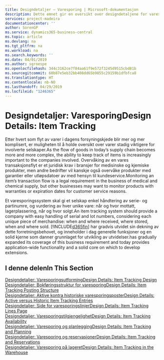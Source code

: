 ```yaml
---
title: Designdetaljer – Varesporing | Microsoft-dokumentasjon
description: Dette emnet gir en oversikt over designdetaljene for varesporing.
services: project-madeira
documentationcenter: ''
author: SorenGP
ms.service: dynamics365-business-central
ms.topic: article
ms.devlang: na
ms.tgt_pltfrm: na
ms.workload: na
ms.search.keywords: ''
ms.date: 04/01/2019
ms.author: sgroespe
ms.openlocfilehash: 344c3162ce7f84aa61f9e572f3245d9515cbd81b
ms.sourcegitcommit: 60b87e5eb32bb408dd65b9855c29159b1dfbfca8
ms.translationtype: HT
ms.contentlocale: nb-NO
ms.lasthandoff: 04/29/2019
ms.locfileid: "1246365"
---
```

# <a name="design-details-item-tracking"></a><span data-ttu-id="32476-103">Designdetaljer: Varesporing</span><span class="sxs-lookup"><span data-stu-id="32476-103">Design Details: Item Tracking</span></span>
<span data-ttu-id="32476-104">Etter hvert som flyt av varer i dagens forsyningskjede blir mer og mer komplisert, er muligheten til å holde oversikt over varer stadig viktigere for involverte selskaper.</span><span class="sxs-lookup"><span data-stu-id="32476-104">As the flow of goods in today’s supply chain becomes more and more complex, the ability to keep track of items is increasingly important to the companies involved.</span></span> <span data-ttu-id="32476-105">Overvåking av en vares transaksjonsflyt er et juridisk krav i bransjer for medisinske og kjemiske produkter, men andre bedrifter vil kanskje også overvåke produkter med garantier eller utløpsdatoer av med hensyn til kundeservice.</span><span class="sxs-lookup"><span data-stu-id="32476-105">Monitoring an item’s transaction flow is a legal requirement in the business of medical and chemical supply, but other businesses may want to monitor products with warranties or expiration dates for customer service reasons.</span></span>  

<span data-ttu-id="32476-106">Et varesporingssystem skal gi et selskap enkel håndtering av serie- og partinumre, og vurdering av hver unike vare: når og hvor mottatt, lagerplassering, når og hvor solgt.</span><span class="sxs-lookup"><span data-stu-id="32476-106">An item tracking system should provide a company with easy handling of serial and lot numbers, considering each unique piece of merchandise: when and where received, where stored, when and where sold.</span></span> [!INCLUDE[d365fin](includes/d365fin_md.md)] <span data-ttu-id="32476-107">har gradvis utvidet sin dekning av dette forretningsbehovet, og inneholder i dag generelle funksjoner og en solid kjerne som danner grunnlaget for utvikling av utvidelser.</span><span class="sxs-lookup"><span data-stu-id="32476-107">has gradually expanded its coverage of this business requirement and today provides application-wide functionality and a solid core on which to develop extensions.</span></span>  

## <a name="in-this-section"></a><span data-ttu-id="32476-108">I denne delen</span><span class="sxs-lookup"><span data-stu-id="32476-108">In This Section</span></span>  
[<span data-ttu-id="32476-109">Designdetaljer: Varesporingsutforming</span><span class="sxs-lookup"><span data-stu-id="32476-109">Design Details: Item Tracking Design</span></span>](design-details-item-tracking-design.md)  
[<span data-ttu-id="32476-110">Designdetaljer: Bokføringsstruktur for varesporing</span><span class="sxs-lookup"><span data-stu-id="32476-110">Design Details: Item Tracking Posting Structure</span></span>](design-details-item-tracking-posting-structure.md)  
[<span data-ttu-id="32476-111">Designdetaljer: Aktive kontra historiske varesporingsposter</span><span class="sxs-lookup"><span data-stu-id="32476-111">Design Details: Active versus Historic Item Tracking Entries</span></span>](design-details-active-versus-historic-item-tracking-entries.md)  
[<span data-ttu-id="32476-112">Designdetaljer: Side for varesporingslinjer</span><span class="sxs-lookup"><span data-stu-id="32476-112">Design Details: Item Tracking Lines Page</span></span>](design-details-item-tracking-lines-window.md)  
[<span data-ttu-id="32476-113">Designdetaljer: Varesporingstilgjengelighet</span><span class="sxs-lookup"><span data-stu-id="32476-113">Design Details: Item Tracking Availability</span></span>](design-details-item-tracking-availability.md)  
[<span data-ttu-id="32476-114">Designdetaljer: Varesporing og planlegging</span><span class="sxs-lookup"><span data-stu-id="32476-114">Design Details: Item Tracking and Planning</span></span>](design-details-item-tracking-and-planning.md)  
[<span data-ttu-id="32476-115">Designdetaljer: Varesporing og reservasjoner</span><span class="sxs-lookup"><span data-stu-id="32476-115">Design Details: Item Tracking and Reservations</span></span>](design-details-item-tracking-and-reservations.md)  
[<span data-ttu-id="32476-116">Designdetaljer: Varesporing på lageret</span><span class="sxs-lookup"><span data-stu-id="32476-116">Design Details: Item Tracking in the Warehouse</span></span>](design-details-item-tracking-in-the-warehouse.md)
